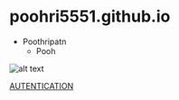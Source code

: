 # poohri5551.github.io

- Poothripatn
  - Pooh

![alt text](IMG_4474)

[AUTENTICATION](autentication)
